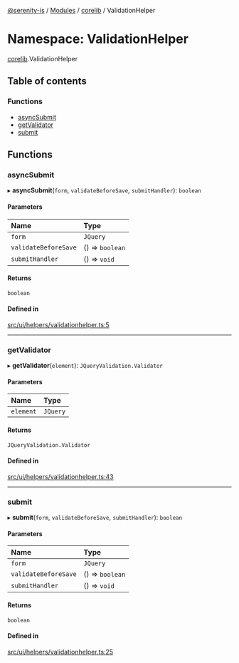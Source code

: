 [@serenity-is](../README.md) / [Modules](../modules.md) / [corelib](corelib.md) / ValidationHelper

# Namespace: ValidationHelper

[corelib](corelib.md).ValidationHelper

## Table of contents

### Functions

- [asyncSubmit](corelib.ValidationHelper.md#asyncsubmit)
- [getValidator](corelib.ValidationHelper.md#getvalidator)
- [submit](corelib.ValidationHelper.md#submit)

## Functions

### asyncSubmit

▸ **asyncSubmit**(`form`, `validateBeforeSave`, `submitHandler`): `boolean`

#### Parameters

| Name | Type |
| :------ | :------ |
| `form` | `JQuery` |
| `validateBeforeSave` | () => `boolean` |
| `submitHandler` | () => `void` |

#### Returns

`boolean`

#### Defined in

[src/ui/helpers/validationhelper.ts:5](https://github.com/serenity-is/serenity/blob/master/packages/corelib/src/ui/helpers/validationhelper.ts#L5)

___

### getValidator

▸ **getValidator**(`element`): `JQueryValidation.Validator`

#### Parameters

| Name | Type |
| :------ | :------ |
| `element` | `JQuery` |

#### Returns

`JQueryValidation.Validator`

#### Defined in

[src/ui/helpers/validationhelper.ts:43](https://github.com/serenity-is/serenity/blob/master/packages/corelib/src/ui/helpers/validationhelper.ts#L43)

___

### submit

▸ **submit**(`form`, `validateBeforeSave`, `submitHandler`): `boolean`

#### Parameters

| Name | Type |
| :------ | :------ |
| `form` | `JQuery` |
| `validateBeforeSave` | () => `boolean` |
| `submitHandler` | () => `void` |

#### Returns

`boolean`

#### Defined in

[src/ui/helpers/validationhelper.ts:25](https://github.com/serenity-is/serenity/blob/master/packages/corelib/src/ui/helpers/validationhelper.ts#L25)
